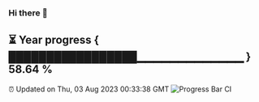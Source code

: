 ### Hi there 👋
⏳ Year progress { █████████████████▁▁▁▁▁▁▁▁▁▁▁▁▁ } 58.64 %
---
⏰ Updated on Thu, 03 Aug 2023 00:33:38 GMT
![Progress Bar CI](https://github.com/Moyi321/Moyi321/workflows/Progress%20Bar%20CI/badge.svg)
